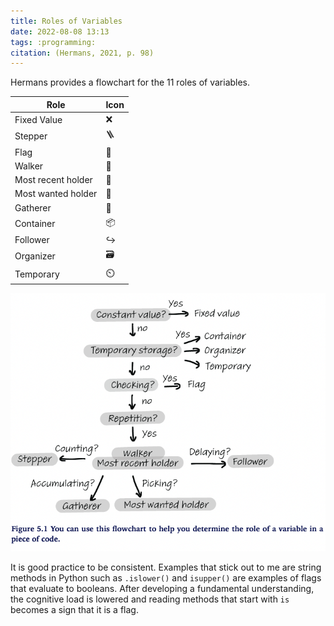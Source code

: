 ```yaml
---
title: Roles of Variables
date: 2022-08-08 13:13
tags: :programming:
citation: (Hermans, 2021, p. 98)
---
```


Hermans provides a flowchart for the 11 roles of variables.

| Role               | Icon |
|--------------------|:-----|
| Fixed Value        | ❌   |
| Stepper            | 🪜   |
| Flag               | 🚩   |
| Walker             | 🦶   |
| Most recent holder | 💱   |
| Most wanted holder | 💎   |
| Gatherer           | 🧺   |
| Container          | 📦   |
| Follower           | ↪️    |
| Organizer          | 🗃️   |
| Temporary          | ⏲️    |

![roles of variables flowchart](./assests/variables_flowchart.png)

It is good practice to be consistent. Examples that stick out to me are string methods in Python such as `.islower()` and `isupper()` are examples of flags that evaluate to booleans. After developing a fundamental understanding, the cognitive load is lowered and reading methods that start with `is` becomes a sign that it is a flag.
